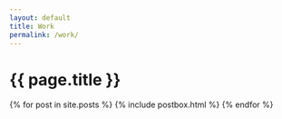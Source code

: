 ```yaml
---
layout: default
title: Work
permalink: /work/
---
```


<div class="page-single">     
        <h1 class="post-title">{{ page.title }}</h1>        
</div>

<div class="works-grid-container">
    {% for post in site.posts %}
        {% include postbox.html %}
    {% endfor %}
</div>